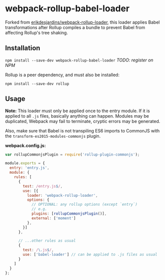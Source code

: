 # webpack-rollup-babel-loader

Forked from [erikdesjardins/webpack-rollup-loader](https://github.com/erikdesjardins/webpack-rollup-loader), this loader applies Babel transformations after Rollup compiles a bundle to prevent Babel from affecting Rollup's tree shaking.

## Installation
  
`npm install --save-dev webpack-rollup-babel-loader` *TODO: register on NPM*

Rollup is a peer dependency, and must also be installed:

`npm install --save-dev rollup`

## Usage

**Note:** This loader must only be applied once to the entry module. If it is applied to all `.js` files, basically anything can happen. Modules may be duplicated, Webpack may fail to terminate, cryptic errors may be generated.

Also, make sure that Babel is not transpiling ES6 imports to CommonJS with the `transform-es2015-modules-commonjs` plugin.

**webpack.config.js:**

```js
var rollupCommonjsPlugin = require('rollup-plugin-commonjs');

module.exports = {
  entry: 'entry.js',
  module: {
    rules: [
      {
        test: /entry.js$/,
        use: [{
          loader: 'webpack-rollup-loader',
          options: {
            // OPTIONAL: any rollup options (except `entry`)
            // e.g.
            plugins: [rollupCommonjsPlugin()],
            external: ['moment']
          },
        }]
      },

      // ...other rules as usual
      {
        test: /\.js$/,
        use: ['babel-loader'] // can be applied to .js files as usual
      }
    ]
  }
};
```
